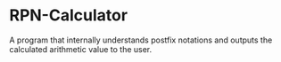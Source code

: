 # RPN-Calculator

A program that internally understands postfix notations and outputs the calculated arithmetic value to the user.
